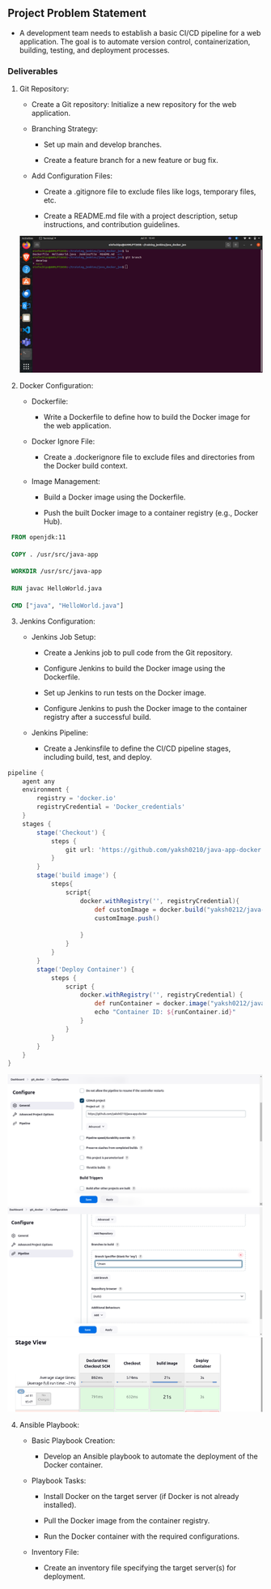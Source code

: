 ## Project Problem Statement
+ A development team needs to establish a basic CI/CD pipeline for a web application. The goal is to automate version control, containerization, building, testing, and deployment processes.

### Deliverables

1. Git Repository:
   
    + Create a Git repository: Initialize a new repository for the web application.
   
    + Branching Strategy:
        + Set up main and develop branches.
        
        + Create a feature branch for a new feature or bug fix.

    + Add Configuration Files:
        + Create a .gitignore file to exclude files like logs, temporary files, etc.
        
        + Create a README.md file with a project description, setup instructions, and contribution guidelines.

    <img src="branch.png">


2. Docker Configuration:
    + Dockerfile:
        
        + Write a Dockerfile to define how to build the Docker image for the web application.
    
    + Docker Ignore File:
        
        + Create a .dockerignore file to exclude files and directories from the Docker build context.

    + Image Management:

        + Build a Docker image using the Dockerfile.

        + Push the built Docker image to a container registry (e.g., Docker Hub).

```dockerfile
 FROM openjdk:11

 COPY . /usr/src/java-app

 WORKDIR /usr/src/java-app

 RUN javac HelloWorld.java

 CMD ["java", "HelloWorld.java"]
``` 

3. Jenkins Configuration:
    + Jenkins Job Setup:
        
        + Create a Jenkins job to pull code from the Git repository.

        + Configure Jenkins to build the Docker image using the Dockerfile.
        
        + Set up Jenkins to run tests on the Docker image.
        
        + Configure Jenkins to push the Docker image to the container registry after a successful build.

    + Jenkins Pipeline:

        + Create a Jenkinsfile to define the CI/CD pipeline stages, including build, test, and deploy.

```groovy
pipeline {
    agent any
    environment {
        registry = 'docker.io'  
        registryCredential = 'Docker_credentials' 
    }
    stages {
        stage('Checkout') {
            steps {
                git url: 'https://github.com/yaksh0210/java-app-docker.git', branch: 'main'
            }
        }
        stage('build image') {
            steps{
                script{
                    docker.withRegistry('', registryCredential){
                        def customImage = docker.build("yaksh0212/java-app:${env.BUILD_ID}")
                        customImage.push()

                    }
                }
            }
        }
        stage('Deploy Container') {
            steps {
                script {
                    docker.withRegistry('', registryCredential) {
                        def runContainer = docker.image("yaksh0212/java-app:${env.BUILD_ID}").run('--name day_fifteen -d')
                        echo "Container ID: ${runContainer.id}"
                    }
                }
            }
        }
    }
}
```

<img src="day15_one.png">

<br>

<img src="day15_two.png">

<br>

<img src="day15_three.png">

<br>


4. Ansible Playbook:
    + Basic Playbook Creation:
        + Develop an Ansible playbook to automate the deployment of the Docker container.

    + Playbook Tasks:
        + Install Docker on the target server (if Docker is not already installed).
        
        + Pull the Docker image from the container registry.
        
        + Run the Docker container with the required configurations.

    + Inventory File:
        
        + Create an inventory file specifying the target server(s) for deployment.
